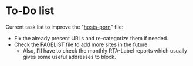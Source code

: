 # To-Do list
Current task list to improve the "[hosts-porn](https://raw.githubusercontent.com/foopsss/hosts/master/hosts-porn)" file:
- Fix the already present URLs and re-categorize them if needed.
- Check the PAGELIST file to add more sites in the future.
  - Also, I'll have to check the monthly RTA-Label reports which usually gives some useful addresses to block.
